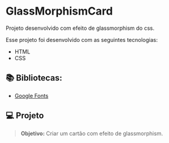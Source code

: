 # GlassMorphismCard
Projeto desenvolvido com efeito de glassmorphism do css.

Esse projeto foi desenvolvido com as seguintes tecnologias:
* HTML
* CSS

## 📚 Bibliotecas:
* [Google Fonts](https://fonts.google.com/)

## 💻 Projeto
> **Objetivo:** Criar um cartão com efeito de glassmorphism.
